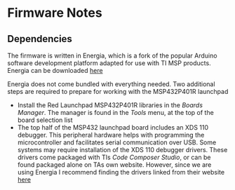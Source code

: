 Firmware Notes
==============

Dependencies
------------

The firmware is written in Energia, which is a fork of the popular Arduino software development platform adapted for use with TI MSP products. Energia can be downloaded [here](https://energia.nu/ "Energia")

Energia does not come bundled with everything needed. Two additional steps are required to prepare for working with the MSP432P401R launchpad
* Install the Red Launchpad MSP432P401R libraries in the *Boards Manager*. The manager is found in the *Tools* menu, at the top of the board selection list
* The top half of the MSP432 launchpad board includes an XDS 110 debugger. This peripheral hardware helps with programming the microcontroller and facilitates serial communication over USB. Some systems may require installation of the XDS 110 debugger drivers. These drivers come packaged with TIs *Code Composer Studio*, or can be found packaged alone on TAs own website. However, since we are using Energia I recommend finding the drivers linked from their website [here](http://energia.nu/files/xds110_drivers.zip "xds1110 Drivers")




